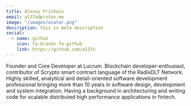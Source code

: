 ```yaml
---
title: Alexey Prishwin
email: a137x@proton.me
image: "/images/avatar.png"
description: this is meta description
social:
  - name: github
    icon: fa-brands fa-github
    link: https://github.com/a137x
---
```

Founder and Core Developer at Lucrum. Blockchain developer-enthusiast, contributor of Scrypto smart contract language of the RadixDLT Network. Highly skilled, analytical and detail-oriented software development professional bringing more than 10 years in software design, development and system integration. Having a background in architecturing and writing code for scalable distributed high performance applications in fintech.